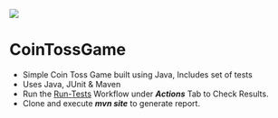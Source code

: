 ![](https://github.com/SachinGamhewa/CoinTossGame/workflows/Run-Tests/badge.svg)

# CoinTossGame
- Simple Coin Toss Game built using Java, Includes set of tests
- Uses Java, JUnit & Maven
- Run the [Run-Tests](https://github.com/SachinGamhewa/CoinTossGame/actions/workflows/ci-cd.yml) Workflow under ***Actions*** Tab to Check Results.
- Clone and execute ***mvn site*** to generate report.
